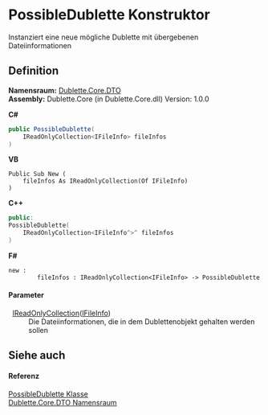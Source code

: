 # PossibleDublette Konstruktor


Instanziert eine neue mögliche Dublette mit übergebenen Dateiinformationen



## Definition
**Namensraum:** <a href="N_Dublette_Core_DTO">Dublette.Core.DTO</a>  
**Assembly:** Dublette.Core (in Dublette.Core.dll) Version: 1.0.0

**C#**
``` C#
public PossibleDublette(
	IReadOnlyCollection<IFileInfo> fileInfos
)
```
**VB**
``` VB
Public Sub New ( 
	fileInfos As IReadOnlyCollection(Of IFileInfo)
)
```
**C++**
``` C++
public:
PossibleDublette(
	IReadOnlyCollection<IFileInfo^>^ fileInfos
)
```
**F#**
``` F#
new : 
        fileInfos : IReadOnlyCollection<IFileInfo> -> PossibleDublette
```



#### Parameter
<dl><dt>  <a href="https://learn.microsoft.com/dotnet/api/system.collections.generic.ireadonlycollection-1" target="_blank" rel="noopener noreferrer">IReadOnlyCollection</a>(<a href="T_Dublette_Core_Interfaces_IFileInfo">IFileInfo</a>)</dt><dd>Die Dateiinformationen, die in dem Dublettenobjekt gehalten werden sollen</dd></dl>

## Siehe auch


#### Referenz
<a href="T_Dublette_Core_DTO_PossibleDublette">PossibleDublette Klasse</a>  
<a href="N_Dublette_Core_DTO">Dublette.Core.DTO Namensraum</a>  
